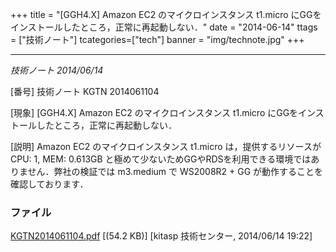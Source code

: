 +++
title = "[GGH4.X] Amazon EC2 のマイクロインスタンス t1.micro にGGをインストールしたところ，正常に再起動しない．"
date = "2014-06-14"
ttags = ["技術ノート"]
tcategories=["tech"]
banner = "img/technote.jpg"
+++


--------------------------------------------------------------------------------------------------------

*技術ノート
2014/06/14*


[番号]
技術ノート KGTN 2014061104

[現象]
[GGH4.X] Amazon EC2 のマイクロインスタンス t1.micro
にGGをインストールしたところ，正常に再起動しない．

[説明]
Amazon EC2 のマイクロインスタンス t1.micro は，提供するリソースが CPU:
1, MEM: 0.613GB
と極めて少ないためGGやRDSを利用できる環境ではありません．弊社の検証では
m3.medium で WS2008R2 + GG が動作することを確認しております．


### ファイル





[KGTN2014061104.pdf](http://techreport.kitasp.net/attachments/download/1683/KGTN2014061104.pdf)
 [(54.2 KB)] [kitasp 技術センター, 2014/06/14
19:22]
